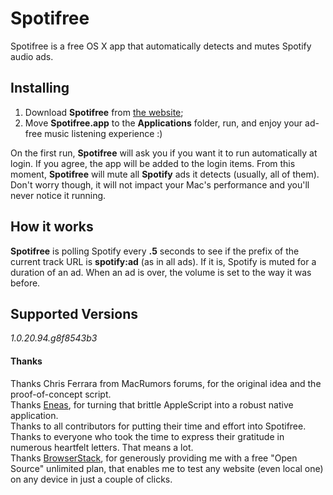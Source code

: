 # Spotifree
Spotifree is a free OS X app that automatically detects and mutes Spotify audio ads.

## Installing
1. Download **Spotifree** from [the website](http://spotifree.gordinskiy.com);
2. Move **Spotifree.app** to the **Applications** folder, run, and enjoy your ad-free music listening experience :)

On the first run, **Spotifree** will ask you if you want it to run automatically at login. If you agree, the app will be added to the login items. From this moment, **Spotifree** will mute all **Spotify** ads it detects (usually, all of them). Don't worry though, it will not impact your Mac's performance and you'll never notice it running.

## How it works
**Spotifree** is polling Spotify every **.5** seconds to see if the prefix of the current track URL is **spotify:ad** (as in all ads). If it is, Spotify is muted for a duration of an ad. When an ad is over, the volume is set to the way it was before.

## Supported Versions
*1.0.20.94.g8f8543b3*

#### Thanks
Thanks Chris Ferrara from MacRumors forums, for the original idea and the proof-of-concept script.  
Thanks [Eneas](https://github.com/E-n-e-a-s), for turning that brittle AppleScript into a robust native application.  
Thanks to all contributors for putting their time and effort into Spotifree.  
Thanks to everyone who took the time to express their gratitude in numerous heartfelt letters. That means a lot.  
Thanks [BrowserStack](https://www.browserstack.com), for generously providing me with a free "Open Source" unlimited plan, that enables me to test any website (even local one) on any device in just a couple of clicks.

